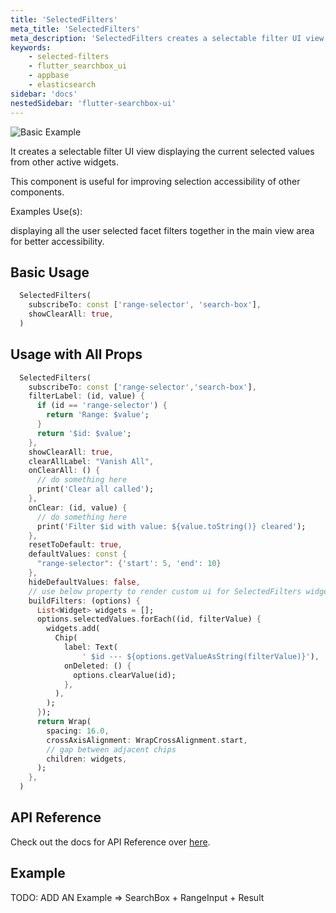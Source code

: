 ```yaml
---
title: 'SelectedFilters'
meta_title: 'SelectedFilters'
meta_description: 'SelectedFilters creates a selectable filter UI view displaying the current selected values from other active widgets.'
keywords:
    - selected-filters
    - flutter_searchbox_ui
    - appbase
    - elasticsearch
sidebar: 'docs'
nestedSidebar: 'flutter-searchbox-ui'
---
```


![Basic Example]()

It creates a selectable filter UI view displaying the current selected values from other active widgets.

This component is useful for improving selection accessibility of other components.

Examples Use(s):

displaying all the user selected facet filters together in the main view area for better accessibility.

## Basic Usage 

```dart
  SelectedFilters(
    subscribeTo: const ['range-selector', 'search-box'],
    showClearAll: true,
  )

```

## Usage with All Props

```dart
  SelectedFilters(
    subscribeTo: const ['range-selector','search-box'],
    filterLabel: (id, value) {
      if (id == 'range-selector') {
        return 'Range: $value';
      }
      return '$id: $value';
    },
    showClearAll: true,
    clearAllLabel: "Vanish All",
    onClearAll: () {
      // do something here
      print('Clear all called');
    },
    onClear: (id, value) {
      // do something here
      print('Filter $id with value: ${value.toString()} cleared');
    },
    resetToDefault: true,
    defaultValues: const {
      "range-selector": {'start': 5, 'end': 10}
    },
    hideDefaultValues: false,
    // use below property to render custom ui for SelectedFilters widget
    buildFilters: (options) {
      List<Widget> widgets = [];
      options.selectedValues.forEach((id, filterValue) {
        widgets.add(
          Chip(
            label: Text(
                ' $id --- ${options.getValueAsString(filterValue)}'),
            onDeleted: () {
              options.clearValue(id);
            },
          ),
        );
      });
      return Wrap(
        spacing: 16.0,
        crossAxisAlignment: WrapCrossAlignment.start,
        // gap between adjacent chips
        children: widgets,
      );
    },
  )

```

## API Reference
Check out the docs for API Reference over [here](https://pub.dev/documentation/flutter_searchbox_ui/latest/flutter_searchbox_ui/SelectedFilters-class.html/).

## Example
TODO: ADD AN Example ⇒ SearchBox + RangeInput + Result